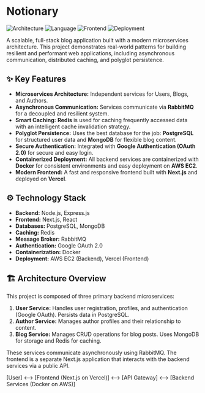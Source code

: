 # Notionary

![Architecture](https://img.shields.io/badge/Architecture-Microservices-blue.svg) ![Language](https://img.shields.io/badge/Language-Node.js-green.svg) ![Frontend](https://img.shields.io/badge/Frontend-Next.js-black.svg) ![Deployment](https://img.shields.io/badge/Deploy-AWS%20%7C%20Vercel-orange.svg)

A scalable, full-stack blog application built with a modern microservices architecture. This project demonstrates real-world patterns for building resilient and performant web applications, including asynchronous communication, distributed caching, and polyglot persistence.

## ✨ Key Features

-   **Microservices Architecture:** Independent services for Users, Blogs, and Authors.
-   **Asynchronous Communication:** Services communicate via **RabbitMQ** for a decoupled and resilient system.
-   **Smart Caching:** **Redis** is used for caching frequently accessed data with an intelligent cache invalidation strategy.
-   **Polyglot Persistence:** Uses the best database for the job: **PostgreSQL** for structured user data and **MongoDB** for flexible blog content.
-   **Secure Authentication:** Integrated with **Google Authentication (OAuth 2.0)** for secure and easy login.
-   **Containerized Deployment:** All backend services are containerized with **Docker** for consistent environments and easy deployment on **AWS EC2**.
-   **Modern Frontend:** A fast and responsive frontend built with **Next.js** and deployed on **Vercel**.

## ⚙️ Technology Stack

-   **Backend:** Node.js, Express.js
-   **Frontend:** Next.js, React
-   **Databases:** PostgreSQL, MongoDB
-   **Caching:** Redis
-   **Message Broker:** RabbitMQ
-   **Authentication:** Google OAuth 2.0
-   **Containerization:** Docker
-   **Deployment:** AWS EC2 (Backend), Vercel (Frontend)

## 🏗️ Architecture Overview

This project is composed of three primary backend microservices:

1.  **User Service:** Handles user registration, profiles, and authentication (Google OAuth). Persists data in PostgreSQL.
2.  **Author Service:** Manages author profiles and their relationship to content.
3.  **Blog Service:** Manages CRUD operations for blog posts. Uses MongoDB for storage and Redis for caching.

These services communicate asynchronously using RabbitMQ. The frontend is a separate Next.js application that interacts with the backend services via a public API.


[User] <--> [Frontend (Next.js on Vercel)] <--> [API Gateway] <--> [Backend Services (Docker on AWS)]
